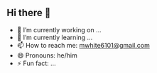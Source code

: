 ## Hi there 👋

- 🔭 I’m currently working on ...
- 🌱 I’m currently learning ...
- 📫 How to reach me: mwhite6101@gmail.com
- 😄 Pronouns: he/him
- ⚡ Fun fact: ...

